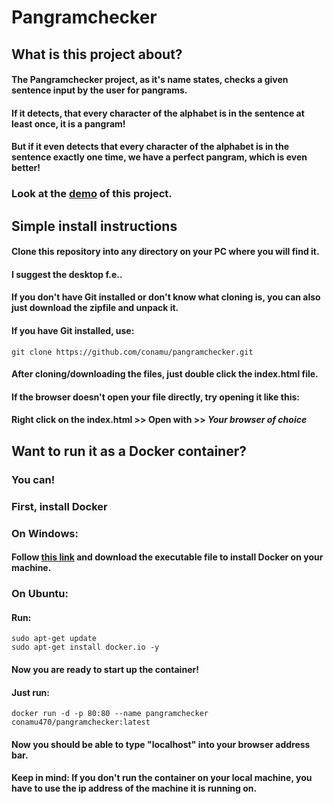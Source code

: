 # Pangramchecker

## What is this project about?
#### The Pangramchecker project, as it's name states, checks a given sentence input by the user for pangrams.
#### If it detects, that every character of the alphabet is in the sentence at least once, it is a pangram!
#### But if it even detects that every character of the alphabet is in the sentence exactly one time, we have a perfect pangram, which is even better!

### Look at the [demo](http://projects.diamond-excellence.org/pangramchecker/index.html) of this project.

## Simple install instructions

#### Clone this repository into any directory on your PC where you will find it.
#### I suggest the desktop f.e..
#### If you don't have Git installed or don't know what cloning is, you can also just download the zipfile and unpack it.
#### If you have Git installed, use: 
`git clone https://github.com/conamu/pangramchecker.git`

#### After cloning/downloading the files, just double click the index.html file.
#### If the browser doesn't open your file directly, try opening it like this:
#### Right click on the index.html >> Open with >> *Your browser of choice*

## Want to run it as a Docker container?
### You can!
### First, install Docker
### On Windows:
#### Follow [this link](https://hub.docker.com/editions/community/docker-ce-desktop-windows/) and download the executable file to install Docker on your machine.
### On Ubuntu:
#### Run:
```
sudo apt-get update
sudo apt-get install docker.io -y
```
#### Now you are ready to start up the container!
#### Just run:
`docker run -d -p 80:80 --name pangramchecker conamu470/pangramchecker:latest`

#### Now you should be able to type "localhost" into your browser address bar.
#### Keep in mind: If you don't run the container on your local machine, you have to use the ip address of the machine it is running on.
